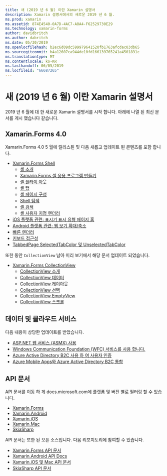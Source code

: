 ```yaml
---
title: 새 (2019 년 6 월) 이란 Xamarin 설명서
description: Xamarin 설명서에서의 새로운 2019 년 6 월.
ms.prod: xamarin
ms.assetid: 874E4540-0A7D-4AC7-A8A4-F62529730E29
ms.technology: xamarin-forms
author: davidbritch
ms.author: dabritch
ms.date: 05/30/2019
ms.openlocfilehash: b2ec6d09dc599979641520fb1763afcdac03db65
ms.sourcegitcommit: b4a12607ca944de10fd166139765241a4501831c
ms.translationtype: MT
ms.contentlocale: ko-KR
ms.lasthandoff: 06/05/2019
ms.locfileid: "66687265"
---
```

# <a name="xamarin-docs-whats-new-june-2019"></a>새 (2019 년 6 월) 이란 Xamarin 설명서

2019 년 6 월에 대 한 새로운 Xamarin 설명서를 시작 합니다. 아래에 나열 된 최신 문서를 게시 했습니다 같습니다.

## <a name="xamarinforms-40"></a>Xamarin.Forms 4.0

Xamarin.Forms 4.0 5 월에 릴리스된 및 다음 새롭고 업데이트 된 콘텐츠를 포함 합니다.

- [Xamarin.Forms Shell](~/xamarin-forms/app-fundamentals/shell/index.md)
  - [셸 소개](~/xamarin-forms/app-fundamentals/shell/introduction.md)
  - [Xamarin.Forms 셸 응용 프로그램 만들기](~/xamarin-forms/app-fundamentals/shell/create.md)
  - [셸 플라이 아웃](~/xamarin-forms/app-fundamentals/shell/flyout.md)
  - [셸 탭](~/xamarin-forms/app-fundamentals/shell/tabs.md)
  - [셸 페이지 구성](~/xamarin-forms/app-fundamentals/shell/configuration.md)
  - [Shell 탐색](~/xamarin-forms/app-fundamentals/shell/navigation.md)
  - [셸 검색](~/xamarin-forms/app-fundamentals/shell/search.md)
  - [셸 사용자 지정 렌더러](~/xamarin-forms/app-fundamentals/shell/customrenderers.md)
- [iOS 플랫폼 관련: 표시기 표시 유형 페이지 홈](~/xamarin-forms/platform/ios/page-home-indicator.md)
- [Android 플랫폼 관련: 웹 보기 확대/축소](~/xamarin-forms/platform/android/webview-zoom-controls.md)
- [빠른 렌더러](~/xamarin-forms/internals/fast-renderers.md)
- [키보드 접근성](~/xamarin-forms/app-fundamentals/accessibility/keyboard.md)
- [TabbedPage SelectedTabColor 및 UnselectedTabColor](~/xamarin-forms/app-fundamentals/navigation/tabbed-page.md)

또한 동안 `CollectionView` 남아 미리 보기에서 해당 문서 업데이트 되었습니다.

- [Xamarin.Forms CollectionView](~/xamarin-forms/user-interface/collectionview/index.md)
  - [CollectionView 소개](~/xamarin-forms/user-interface/collectionview/introduction.md)
  - [CollectionView 데이터](~/xamarin-forms/user-interface/collectionview/populate-data.md)
  - [CollectionView 레이아웃](~/xamarin-forms/user-interface/collectionview/layout.md)
  - [CollectionView 선택](~/xamarin-forms/user-interface/collectionview/selection.md)
  - [CollectionView EmptyView](~/xamarin-forms/user-interface/collectionview/emptyview.md)
  - [CollectionView 스크롤](~/xamarin-forms/user-interface/collectionview/scrolling.md)

## <a name="data--cloud-services"></a>데이터 및 클라우드 서비스

다음 내용이 상당한 업데이트를 받았습니다.

- [ASP.NET 웹 서비스 (ASMX) 사용](~/xamarin-forms/data-cloud/consuming/asmx.md)
- [Windows Communication Foundation (WFC) 서비스를 사용 합니다.](~/xamarin-forms/data-cloud/consuming/wcf.md)
- [Azure Active Directory B2C 사용 하 여 사용자 인증](~/xamarin-forms/data-cloud/authentication/azure-ad-b2c.md)
- [Azure Mobile Apps와 Azure Active Directory B2C 통합](~/xamarin-forms/data-cloud/authentication/azure-ad-b2c-mobile-app.md)

## <a name="api-docs"></a>API 문서

API 문서를 이동 하 게 docs.microsoft.com에 플랫폼 및 버전 별로 필터링 할 수 있습니다.

- [Xamarin.Forms](xref:Xamarin.Forms)
- [Xamarin.Android](/dotnet/api/?view=xamarinandroid-7.1)
- [Xamarin.iOS](/dotnet/api/?view=xamarin-ios-sdk-12)
- [Xamarin.Mac](/dotnet/api/?view=xamarinmac-3.0)
- [SkiaSharp](xref:SkiaSharp)

API 문서는 또한 된 오픈 소스입니다. 다음 리포지토리에 참여할 수 있습니다.

- [Xamarin.Forms API 문서](https://github.com/xamarin/Xamarin.Forms-api-docs)
- [Xamarin.Android API Docs](https://github.com/xamarin/android-api-docs)
- [Xamarin.iOS 및 Mac API 문서](https://github.com/xamarin/apple-api-docs)
- [SkiaSharp API 문서](https://github.com/mono/skiasharp-api-docs)
